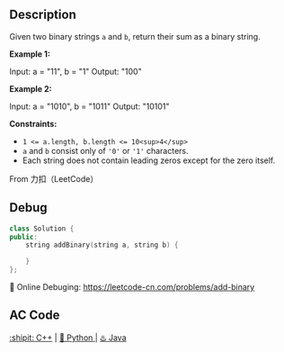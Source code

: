 ## Description

Given two binary strings `a` and `b`, return their sum as a binary string.

<strong>Example 1:</strong>

Input: a = "11", b = "1"
Output: "100"

<strong>Example 2:</strong>

Input: a = "1010", b = "1011"
Output: "10101"
 

<strong>Constraints:</strong>

- `1 <= a.length, b.length <= 10<sup>4</sup>`
- `a` and `b` consist only of `'0'` or `'1'` characters.
- Each string does not contain leading zeros except for the zero itself.

From 力扣（LeetCode）


## Debug
```cpp
class Solution {
public:
    string addBinary(string a, string b) {

    }
};
```

🐛 Online Debuging: https://leetcode-cn.com/problems/add-binary

## AC Code
<div>
  <a href="https://github.com/Charmve/LeetCode4FLAG/tree/main/67.%20Add%20Binary/67_add-binary.cpp">:shipit: C++</a> | 
  <a href="https://github.com/Charmve/LeetCode4FLAG/tree/main/67.%20Add%20Binary/67_add-binary.py">🐍 Python </a> | 
  <a href="https://github.com/Charmve/LeetCode4FLAG/tree/main/67.%20Add%20Binary/67_add-binary.java">♨️ Java </a>
</div>


